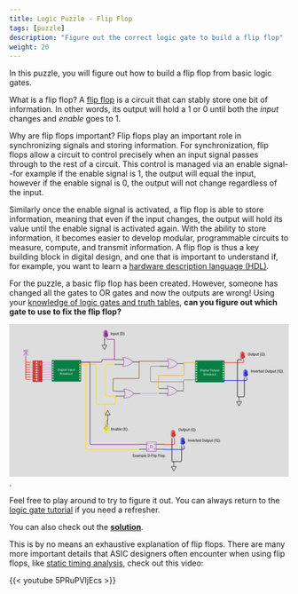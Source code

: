 ```yaml
---
title: Logic Puzzle - Flip Flop
tags: [puzzle]
description: "Figure out the correct logic gate to build a flip flop"
weight: 20
---
```


In this puzzle, you will figure out how to build a flip flop from basic logic gates.

What is a flip flop? A [flip flop](https://en.wikipedia.org/wiki/Flip-flop_(electronics)) is a circuit that can stably store one bit of information. In other words, its output will hold a 1 or 0 until both the *input* changes and *enable* goes to 1. 

Why are flip flops important? Flip flops play an important role in synchronizing signals and storing information. For synchronization, flip flops allow a circuit to control precisely when an input signal passes through to the rest of a circuit. This control is managed via an enable signal--for example if the enable signal is 1, the output will equal the input, however if the enable signal is 0, the output will not change regardless of the input.

Similarly once the enable signal is activated, a flip flop is able to store information, meaning that even if the input changes, the output will hold its value until the enable signal is activated again. With the ability to store information, it becomes easier to develop modular, programmable circuits to measure, compute, and transmit information. A flip flop is thus a key building block in digital design, and one that is important to understand if, for example, you want to learn a [hardware description language  (HDL)](https://www.zerotoasiccourse.com/terminology/hdl/). 

For the puzzle, a basic flip flop has been created. However, someone has changed all the gates to OR gates and now the outputs are wrong! Using your [knowledge of logic gates and truth tables](/digital_design/logic_gates), **can you figure out which gate to use to fix the flip flop?**

[![flipflop](images/puzzle_flipflop.png)](https://wokwi.com/projects/343783725928022610).

Feel free to play around to try to figure it out. You can always return to the [logic gate tutorial](/digital_design/logic_gates) if you need a refresher. 

You can also check out the [**solution**](https://wokwi.com/projects/344329074509873746).

This is by no means an exhaustive explanation of flip flops. There are many more important details that ASIC designers often encounter when using flip flops, like [static timing analysis](https://www.zerotoasiccourse.com/terminology/sta/), check out this video: 

{{< youtube 5PRuPVIjEcs >}}
